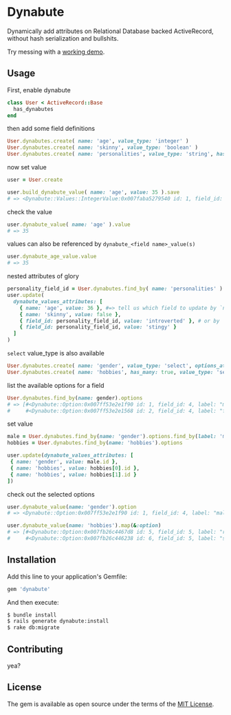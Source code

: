 # Dynabute
Dynamically add attributes on Relational Database backed ActiveRecord, without hash serialization and bullshits.

Try messing with a [working demo](https://dynabute-demo.herokuapp.com).

## Usage

First, enable dynabute
```ruby
class User < ActiveRecord::Base
  has_dynabutes
end
````

then add some field definitions
```ruby
User.dynabutes.create( name: 'age', value_type: 'integer' )
User.dynabutes.create( name: 'skinny', value_type: 'boolean' )
User.dynabutes.create( name: 'personalities', value_type: 'string', has_many: true )
```

now set value
```ruby
user = User.create

user.build_dynabute_value( name: 'age', value: 35 ).save
# => <Dynabute::Values::IntegerValue:0x007faba5279540 id: 1, field_id: 1, dynabutable_id: 1, dynabutable_type: "User", value: 35>
```

check the value
```ruby
user.dynabute_value( name: 'age' ).value
# => 35
```

values can also be referenced by `dynabute_<field name>_value(s)`
```ruby
user.dynabute_age_value.value
# => 35
```

nested attributes of glory
```ruby
personality_field_id = User.dynabutes.find_by( name: 'personalities' ).id
user.update(
  dynabute_values_attributes: [
    { name: 'age', value: 36 }, #=> tell us which field to update by `name:`
    { name: 'skinny', value: false },
    { field_id: personality_field_id, value: 'introverted' }, # or by `field_id:`
    { field_id: personality_field_id, value: 'stingy' }
  ]
)
```

`select` value_type is also available
```ruby
User.dynabutes.create( name: 'gender', value_type: 'select', options_attributes: [ { label: 'male' }, { label: 'female' } ] )
User.dynabutes.create( name: 'hobbies', has_many: true, value_type: 'select',  options_attributes: [ { label: 'running' }, { label: 'swimming' }, { label: 'hiking' } ] )
```

list the available options for a field
```ruby
User.dynabutes.find_by(name: gender).options
# => [#<Dynabute::Option:0x007ff53e2e1f90 id: 1, field_id: 4, label: "male">,
#     #<Dynabute::Option:0x007ff53e2e1568 id: 2, field_id: 4, label: "female">]
```

set value
```ruby
male = User.dynabutes.find_by(name: 'gender').options.find_by(label: 'male')
hobbies = User.dynabutes.find_by(name: 'hobbies').options

user.update(dynabute_values_attributes: [
 { name: 'gender', value: male.id },
 { name: 'hobbies', value: hobbies[0].id },
 { name: 'hobbies', value: hobbies[1].id }
])
```

check out the selected options
```ruby
user.dynabute_value(name: 'gender').option
# => <Dynabute::Option:0x007ff53e2e1f90 id: 1, field_id: 4, label: "male">,

user.dynabute_value(name: 'hobbies').map(&:option)
# => [#<Dynabute::Option:0x007fb26c4467d8 id: 5, field_id: 5, label: "running">,
#     #<Dynabute::Option:0x007fb26c446238 id: 6, field_id: 5, label: "swimming">]
```

## Installation
Add this line to your application's Gemfile:

```ruby
gem 'dynabute'
```

And then execute:
```bash
$ bundle install
$ rails generate dynabute:install
$ rake db:migrate
```

## Contributing
yea?

## License
The gem is available as open source under the terms of the [MIT License](http://opensource.org/licenses/MIT).
